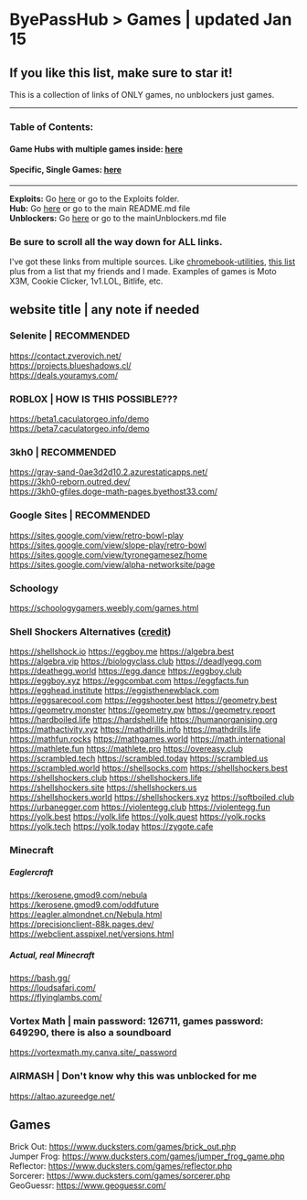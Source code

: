 # ByePassHub > Games | updated Jan 15
## If you like this list, make sure to star it!
This is a collection of links of ONLY games, no unblockers just games.  

---
### Table of Contents:
#### Game Hubs with multiple games inside: [here](https://github.com/wea-f/ByePassHub/blob/main/Games.md#games)
#### Specific, Single Games: [here](https://github.com/wea-f/ByePassHub/blob/main/Games.md#website-title--any-note-if-needed) 
---
**Exploits:** Go [here](https://github.com/wea-f/ByePassHub/blob/main/Exploits) or go to the Exploits folder. <br>
**Hub:** Go [here](https://github.com/wea-f/ByePassHub/blob/main/README.md) or go to the main README.md file <br>
**Unblockers:** Go [here](https://github.com/wea-f/ByePassHub/blob/main/mainUnblockers.md) or go to the mainUnblockers.md file <br>
### Be sure to scroll all the way down for ALL links. 
I've got these links from multiple sources. Like [chromebook-utilities](https://github.com/S-PScripts/chromebook-utilities), [this list](https://docs.google.com/document/d/1nK6tJb-sxfrrQJM9bSWcAV-Fo7jHasd_dWpj4VEVg5E/edit) plus from a list that my friends and I made. 
  Examples of games is Moto X3M, Cookie Clicker, 1v1.LOL, Bitlife, etc. <br>

## website title | any note if needed

### Selenite | RECOMMENDED
https://contact.zverovich.net/ <br>
https://projects.blueshadows.cl/ <br>
https://deals.youramys.com/ <br>

### ROBLOX | HOW IS THIS POSSIBLE???
https://beta1.caculatorgeo.info/demo <br>
https://beta7.caculatorgeo.info/demo <br>

### 3kh0 | RECOMMENDED
https://gray-sand-0ae3d2d10.2.azurestaticapps.net/ <br>
https://3kh0-reborn.outred.dev/ <br>
https://3kh0-gfiles.doge-math-pages.byethost33.com/ <br>

### Google Sites | RECOMMENDED
https://sites.google.com/view/retro-bowl-play <br>
https://sites.google.com/view/slope-play/retro-bowl <br>
https://sites.google.com/view/tyronegamesez/home <br>
https://sites.google.com/view/alpha-networksite/page <br>

### Schoology
https://schoologygamers.weebly.com/games.html <br>

### Shell Shockers Alternatives ([credit](https://shellshockers.fandom.com/wiki/Alternate_URLs))
https://shellshock.io 
https://eggboy.me 
https://algebra.best
https://algebra.vip
https://biologyclass.club
https://deadlyegg.com
https://deathegg.world
https://egg.dance
https://eggboy.club
https://eggboy.xyz
https://eggcombat.com
https://eggfacts.fun
https://egghead.institute
https://eggisthenewblack.com
https://eggsarecool.com
https://eggshooter.best
https://geometry.best
https://geometry.monster
https://geometry.pw
https://geometry.report
https://hardboiled.life
https://hardshell.life
https://humanorganising.org
https://mathactivity.xyz
https://mathdrills.info
https://mathdrills.life
https://mathfun.rocks
https://mathgames.world
https://math.international
https://mathlete.fun
https://mathlete.pro
https://overeasy.club
https://scrambled.tech
https://scrambled.today
https://scrambled.us
https://scrambled.world
https://shellsocks.com
https://shellshockers.best
https://shellshockers.club
https://shellshockers.life
https://shellshockers.site
https://shellshockers.us
https://shellshockers.world
https://shellshockers.xyz
https://softboiled.club
https://urbanegger.com
https://violentegg.club
https://violentegg.fun
https://yolk.best
https://yolk.life
https://yolk.quest
https://yolk.rocks
https://yolk.tech
https://yolk.today
https://zygote.cafe

### Minecraft 
##### Eaglercraft 
https://kerosene.gmod9.com/nebula <br>
https://kerosene.gmod9.com/oddfuture <br>
https://eagler.almondnet.cn/Nebula.html <br>
https://precisionclient-88k.pages.dev/ <br>
https://webclient.asspixel.net/versions.html <br>
##### Actual, real Minecraft
https://bash.gg/ <br>
https://loudsafari.com/ <br>
https://flyinglambs.com/  <br>

### Vortex Math | main password: 126711, games password: 649290, there is also a soundboard
https://vortexmath.my.canva.site/_password <br>

### AIRMASH | Don't know why this was unblocked for me
https://altao.azureedge.net/ <br>

## Games
Brick Out: https://www.ducksters.com/games/brick_out.php <br>
Jumper Frog: https://www.ducksters.com/games/jumper_frog_game.php <br>
Reflector: https://www.ducksters.com/games/reflector.php <br>
Sorcerer: https://www.ducksters.com/games/sorcerer.php <br>
GeoGuessr: https://www.geoguessr.com/ <br>


